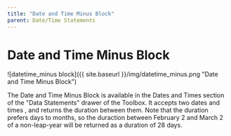 ```yaml
---
title: "Date and Time Minus Block"
parent: Date/Time Statements
---
```

# Date and Time Minus Block
![datetime_minus block]({{ site.baseurl }}/img/datetime_minus.png "Date and Time Minus Block")

The Date and Time Minus Block is available in the Dates and Times section of the "Data Statements" drawer of the Toolbox. It accepts two dates and times , and returns the duration between them. Note that the duration prefers days to months, so the duraction between February 2 and March 2 of a non-leap-year will be returned as a duration of 28 days.